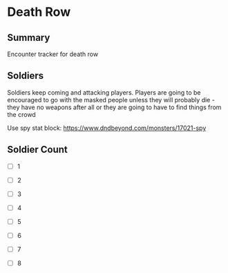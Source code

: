 # Death Row

## Summary

Encounter tracker for death row


## Soldiers

Soldiers keep coming and attacking players. Players are going to be encouraged to go with the masked people unless they will probably die - they have no weapons after all or they are going to have to find things from the crowd

Use spy stat block: https://www.dndbeyond.com/monsters/17021-spy


## Soldier Count

- [ ] 1
- [ ] 2
- [ ] 3
- [ ] 4
- [ ] 5
- [ ] 6
- [ ] 7
- [ ] 8



